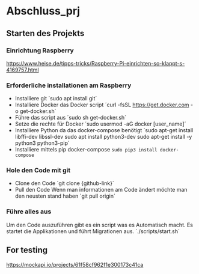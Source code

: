 # Abschluss_prj

## Starten des Projekts

### Einrichtung Raspberry
https://www.heise.de/tipps-tricks/Raspberry-Pi-einrichten-so-klappt-s-4169757.html

### Erforderliche installationen am Raspberry
- Installiere git
´sudo apt install git´
- Installiere Docker das Docker script
´curl -fsSL https://get.docker.com -o get-docker.sh´
- Führe das script aus
´sudo sh get-docker.sh´
- Setze die rechte für Docker
´sudo usermod -aG docker [user_name]´
- Installiere Python da das docker-compose benötigt
´sudo apt-get install libffi-dev libssl-dev
sudo apt install python3-dev
sudo apt-get install -y python3 python3-pip´
- Installiere mittels pip docker-compose
`sudo pip3 install docker-compose`



### Hole den Code mit git
- Clone den Code
´git clone {github-link}´
- Pull den Code
Wenn man informationen am Code ändert möchte man den neusten stand haben
´git pull origin´

### Führe alles aus
Um den Code auszuführen gibt es ein script was es Automatisch macht.
Es startet die Applikationen und führt Migrationen aus.
´./scripts/start.sh´



## For testing
https://mockapi.io/projects/61f58cf962f1e300173c41ca